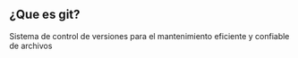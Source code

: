## ¿Que es git?
Sistema de control de versiones para el mantenimiento eficiente y confiable de archivos
